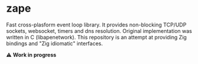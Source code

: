 # zape

Fast cross-plasform event loop library. It provides non-blocking TCP/UDP sockets, websocket, timers and dns resolution.
Original implementation was written in C (libapenetwork). This repository is an attempt at providing Zig bindings and "Zig idiomatic" interfaces.

⚠️ **Work in progress**
